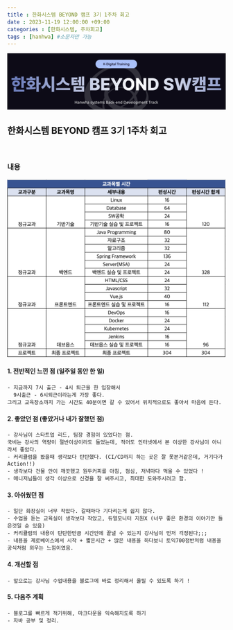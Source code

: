 ```yaml
---
title : 한화시스템 BEYOND 캠프 3기 1주차 회고
date : 2023-11-19 12:00:00 +09:00
categories : [한화시스템, 주차회고]
tags : [hanhwa] #소문자만 가능
---
```


![hanhwa-screenshot](./../assets/img/hanhwa_logo.png)

## 한화시스템 BEYOND 캠프 3기 1주차 회고 

</br>

### 내용

![study](./../assets/img/hanhwa_study.png)

#### 1. 전반적인 느낀 점 (일주일 동안 한 일)
    - 지금까지 7시 출근 - 4시 퇴근을 한 입장해서 
      9시출근 - 6시퇴근이라는게 가장 좋다.
    그리고 교육장소까지 가는 시간도 40분이면 갈 수 있어서 위치적으로도 좋아서 마음에 든다.


#### 2. 좋았던 점 (좋았거나 내가 잘했던 점)
    - 강사님이 스타트업 리드, 팀장 경험이 있었다는 점.  
    국비는 강사의 역량이 절반이상이라도 들었는데, 적어도 인터넷에서 본 이상한 강사님이 아니라서 좋았다.  
    - 커리큘럼을 봤을때 생각보다 탄탄했다. (CI/CD까지 하는 곳은 잘 못본거같은데, 거기다가 Action!!)  
    - 생각보다 건물 안이 깨끗했고 원두커피를 아침, 점심, 저녁마다 먹을 수 있었다 !
    - 매니저님들이 생각 이상으로 신경을 잘 써주시고, 최대한 도와주시려고 함. 


#### 3. 아쉬웠던 점
    - 일단 화장실이 너무 작았다. 갈때마다 기다리는게 쉽지 않다.  
    - 수업을 듣는 교육실이 생각보다 작았고, 듀얼모니터 지원X (너무 좋은 환경의 이야기만 들은것일 순 있음)
    - 커리큘럼의 내용이 탄탄한만큼 시간안에 끝낼 수 있는지 강사님이 먼저 걱정된다;;;  
    - 내용을 제로베이스에서 시작 + 짧은시간 + 많은 내용을 하다보니 토익700점반처럼 내용을 공식처럼 외우는 느낌이였음. 


#### 4. 개선할 점
    - 앞으로는 강사님 수업내용을 블로그에 바로 정리해서 올릴 수 있도록 하기 !


#### 5. 다음주 계획
    - 블로그를 빠르게 적기위해, 마크다운을 익숙해지도록 하기
    - 자바 공부 및 정리.

